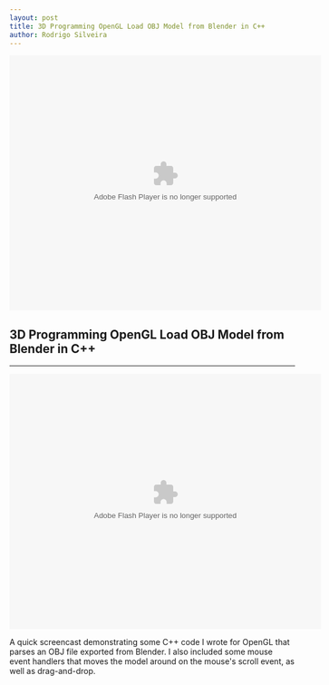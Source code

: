 ```yaml
---
layout: post
title: 3D Programming OpenGL Load OBJ Model from Blender in C++
author: Rodrigo Silveira
---
```


<object type="application/x-shockwave-flash" id="player38898017_131060932" name="player38898017_131060932" class="" data="https://secure-a.vimeocdn.com/p/flash/moogaloop/5.2.18/moogaloop.swf?v=1.0.0" width="550" height="450" style="visibility: visible; "><param name="allowscriptaccess" value="always"><param name="allowfullscreen" value="true"><param name="scalemode" value="noscale"><param name="quality" value="high"><param name="wmode" value="opaque"><param name="bgcolor" value="#000000"><param name="flashvars" value="server=vimeo.com&amp;player_server=player.vimeo.com&amp;cdn_server=a.vimeocdn.com&amp;embed_location=https%3A%2F%2Fvimeo.com%2F38898017%2Fsettings&amp;force_embed=0&amp;force_info=0&amp;moogaloop_type=moogaloop_local&amp;js_api=1&amp;js_getConfig=player38898017_131060932.getConfig&amp;js_setConfig=player38898017_131060932.setConfig&amp;clip_id=38898017&amp;fullscreen=1&amp;js_onLoad=player38898017_131060932.player.moogaloopLoaded&amp;js_onThumbLoaded=player38898017_131060932.player.moogaloopThumbLoaded"></object>

## 3D Programming OpenGL Load OBJ Model from Blender in C++
-----

<object type="application/x-shockwave-flash" id="player38898017_131060932" name="player38898017_131060932" class="" data="https://secure-a.vimeocdn.com/p/flash/moogaloop/5.2.18/moogaloop.swf?v=1.0.0" width="550" height="450" style="visibility: visible; "><param name="allowscriptaccess" value="always"><param name="allowfullscreen" value="true"><param name="scalemode" value="noscale"><param name="quality" value="high"><param name="wmode" value="opaque"><param name="bgcolor" value="#000000"><param name="flashvars" value="server=vimeo.com&amp;player_server=player.vimeo.com&amp;cdn_server=a.vimeocdn.com&amp;embed_location=https%3A%2F%2Fvimeo.com%2F38898017%2Fsettings&amp;force_embed=0&amp;force_info=0&amp;moogaloop_type=moogaloop_local&amp;js_api=1&amp;js_getConfig=player38898017_131060932.getConfig&amp;js_setConfig=player38898017_131060932.setConfig&amp;clip_id=38898017&amp;fullscreen=1&amp;js_onLoad=player38898017_131060932.player.moogaloopLoaded&amp;js_onThumbLoaded=player38898017_131060932.player.moogaloopThumbLoaded"></object>

A quick screencast demonstrating some C++ code I wrote for OpenGL that parses an OBJ file exported from Blender. I also included some mouse event handlers that moves the model around on the mouse's scroll event, as well as drag-and-drop.